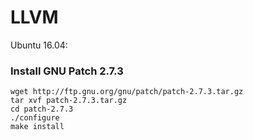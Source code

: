 # LLVM

Ubuntu 16.04:

### Install GNU Patch 2.7.3

    wget http://ftp.gnu.org/gnu/patch/patch-2.7.3.tar.gz
    tar xvf patch-2.7.3.tar.gz
    cd patch-2.7.3
    ./configure
    make install